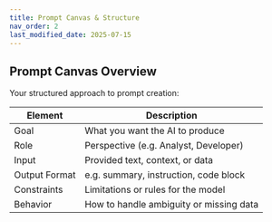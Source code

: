 ```yaml
---
title: Prompt Canvas & Structure
nav_order: 2
last_modified_date: 2025-07-15
---
```


## Prompt Canvas Overview

Your structured approach to prompt creation:

| Element            | Description                             |
|--------------------|-----------------------------------------|
| Goal               | What you want the AI to produce         |
| Role               | Perspective (e.g. Analyst, Developer)   |
| Input              | Provided text, context, or data         |
| Output Format      | e.g. summary, instruction, code block   |
| Constraints        | Limitations or rules for the model      |
| Behavior           | How to handle ambiguity or missing data |
